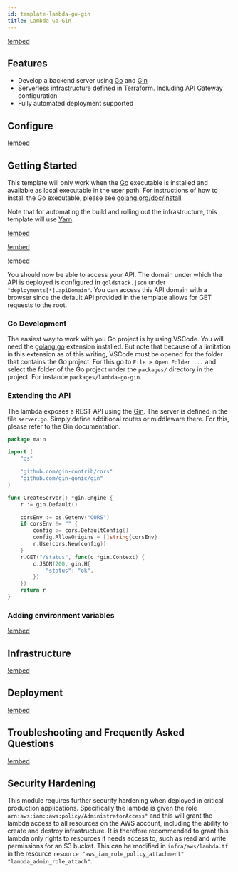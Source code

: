 ```yaml
---
id: template-lambda-go-gin
title: Lambda Go Gin
---
```


[!embed](./about.md)

## Features

- Develop a backend server using [Go](https://golang.org) and [Gin](https://github.com/gin-gonic/gin)
- Serverless infrastructure defined in Terraform. Including API Gateway configuration
- Fully automated deployment supported

## Configure

[!embed](./../lambda-express/configure.md)

## Getting Started

This template will only work when the [Go](https://golang.org) executable is installed and available as local executable in the user path. For instructions of how to install the Go executable, please see [golang.org/doc/install](https://golang.org/doc/install).

Note that for automating the build and rolling out the infrastructure, this template will use [Yarn](https://yarnpkg.com/).

[!embed](./../shared/getting-started-project.md)

[!embed](./../shared/getting-started-infrastructure.md)

[!embed](./../shared/getting-started-deployment.md)

You should now be able to access your API. The domain under which the API is deployed is configured in `goldstack.json` under `"deployments[*].apiDomain"`. You can access this API domain with a browser since the default API provided in the template allows for GET requests to the root.

### Go Development

The easiest way to work with you Go project is by using VSCode. You will need the [golang.go](https://marketplace.visualstudio.com/items?itemName=golang.Go) extension installed. But note that because of a limitation in this extension as of this writing, VSCode must be opened for the folder that contains the Go project. For this go to `File > Open Folder ...` and select the folder of the Go project under the `packages/` directory in the project. For instance `packages/lambda-go-gin`.

### Extending the API

The lambda exposes a REST API using the [Gin](https://github.com/gin-gonic/gin). The server is defined in the file `server.go`. Simply define additional routes or middleware there. For this, please refer to the Gin documentation.

```go
package main

import (
	"os"

	"github.com/gin-contrib/cors"
	"github.com/gin-gonic/gin"
)

func CreateServer() *gin.Engine {
	r := gin.Default()

	corsEnv := os.Getenv("CORS")
	if corsEnv != "" {
		config := cors.DefaultConfig()
		config.AllowOrigins = []string{corsEnv}
		r.Use(cors.New(config))
	}
	r.GET("/status", func(c *gin.Context) {
		c.JSON(200, gin.H{
			"status": "ok",
		})
	})
	return r
}
```

### Adding environment variables

[!embed](./../lambda-express/environment-variables.md)

## Infrastructure

[!embed](./../shared/infrastructure.md)

## Deployment

[!embed](./../shared/deployment.md)

## Troubleshooting and Frequently Asked Questions

[!embed](./../lambda-express/faq.md)

## Security Hardening

This module requires further security hardening when deployed in critical production applications. Specifically the lambda is given the role `arn:aws:iam::aws:policy/AdministratorAccess"` and this will grant the lambda access to all resources on the AWS account, including the ability to create and destroy infrastructure. It is therefore recommended to grant this lambda only rights to resources it needs access to, such as read and write permissions for an S3 bucket. This can be modified in `infra/aws/lambda.tf` in the resource `resource "aws_iam_role_policy_attachment" "lambda_admin_role_attach"`.
